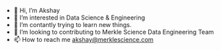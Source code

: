 - 👋 Hi, I’m Akshay
- 👀 I’m interested in Data Science & Engineering
- 🌱 I’m contantly trying to learn new things. 
- 💞️ I’m looking to contributing to Merkle Science Data Engineering Team
- 📫 How to reach me akshay@merklescience.com

<!---
akshay-ghy/akshay-ghy is a ✨ special ✨ repository because its `README.md` (this file) appears on your GitHub profile.
You can click the Preview link to take a look at your changes.
--->

